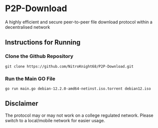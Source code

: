 # P2P-Download
A highly efficient and secure peer-to-peer file download protocol within a decentralised network

## Instructions for Running
### Clone the Github Repository
```
git clone https://github.com/NitroKnight68/P2P-Download.git
```
### Run the Main GO File
```
go run main.go debian-12.2.0-amd64-netinst.iso.torrent debian12.iso
```
## Disclaimer
The protocol may or may not work on a college regulated network. Please switch to a local/mobile network for easier usage.
